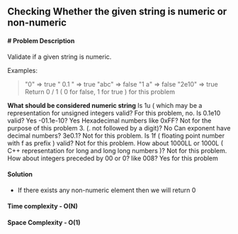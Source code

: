 ## Checking Whether the given string is numeric or non-numeric

#### # Problem Description

Validate if a given string is numeric.

Examples:

> "0" => true
> " 0.1 " => true
> "abc" => false
> "1 a" => false
> "2e10" => true
Return 0 / 1 ( 0 for false, 1 for true ) for this problem

**What should be considered numeric string**
Is 1u ( which may be a representation for unsigned integers valid?
For this problem, no.
Is 0.1e10 valid?
Yes
-01.1e-10?
Yes
Hexadecimal numbers like 0xFF?
Not for the purpose of this problem
3. (. not followed by a digit)?
No
Can exponent have decimal numbers? 3e0.1?
Not for this problem.
Is 1f ( floating point number with f as prefix ) valid?
Not for this problem.
How about 1000LL or 1000L ( C++ representation for long and long long numbers )?
Not for this problem.
How about integers preceded by 00 or 0? like 008?
Yes for this problem

#### Solution
- If there exists any non-numeric element then we will return 0

#### Time complexity - O(N)
#### Space Complexity - O(1)
